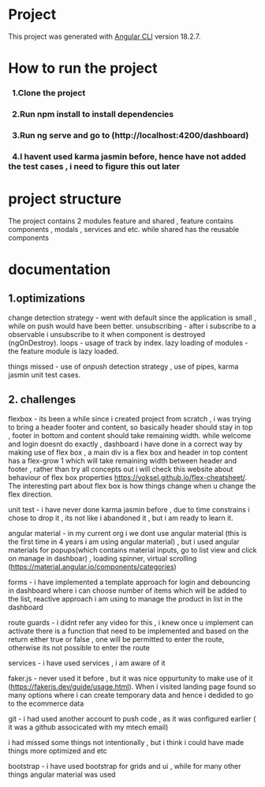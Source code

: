 # Project

This project was generated with [Angular CLI](https://github.com/angular/angular-cli) version 18.2.7.

# How to run the project

### &nbsp; 1.Clone the project
### &nbsp; 2.Run npm install to install dependencies
### &nbsp; 3.Run ng serve and go to (http://localhost:4200/dashboard)
### &nbsp; 4.I havent used karma jasmin before, hence have not added the test cases , i need to figure this out later

# project structure
The project contains 2 modules feature and shared , feature contains components , modals , services and etc. while shared has the reusable components

# documentation
## 1.optimizations
change detection strategy - went with default since the application is small , while on push would have been better.
unsubscribing  - after i subscribe to a observable i unsubscribe to it when component is destroyed (ngOnDestroy).
loops - usage of track by index.
lazy loading of modules - the feature module is lazy loaded.

things missed - use of onpush detection strategy , use of pipes, karma jasmin unit test cases.

## 2. challenges

flexbox - its been a while since i created project from scratch , i was trying to bring a header footer and content, so basically header should stay in top , footer in bottom and content should take remaining width.
while welcome and login doesnt do exactly , dashboard i have done in a correct way by making use of flex box , a main div is a flex box and header in top content has a flex-grow 1 which will take remaining width between header and footer , rather than try all concepts out i will check this website about behaviour of flex box properties https://yoksel.github.io/flex-cheatsheet/.
The interesting part about flex box is how things change when u change the flex direction.

unit test - i have never done karma jasmin before , due to time constrains i chose to drop it , its not like i abandoned it , but i am ready to learn it.


angular material - in my current org i we dont use angular material (this is the first time in 4 years i am using angular material) , but i used angular materials for popups(which contains material inputs, go to list view and click on manage in dashboar) , loading spinner, virtual scrolling (https://material.angular.io/components/categories)


forms - i have implemented a template approach for login and debouncing in dashboard where i can choose number of items which will be added to the list, reactive approach i am using to manage the product in list in the dashboard  

route guards - i didnt refer any video for this , i knew once u implement can activate there is a function that need to be implemented and based on the return either true or false , one will be permitted to enter the route, otherwise its not possible to enter the route

services - i have used services , i am aware of it 

faker.js - never used it before , but it was nice oppurtunity to make use of it  (https://fakerjs.dev/guide/usage.html). When i visited landing page found so many options where i can create temporary data and hence i dedided to go to the ecommerce data

git - i had used another account to push code , as it was configured earlier ( it was a github associcated with my mtech email)

i had missed some things not intentionally , but i think i could have made things more optimized and etc 

bootstrap - i have used bootstrap for grids and ui , while for many other things angular material was used







